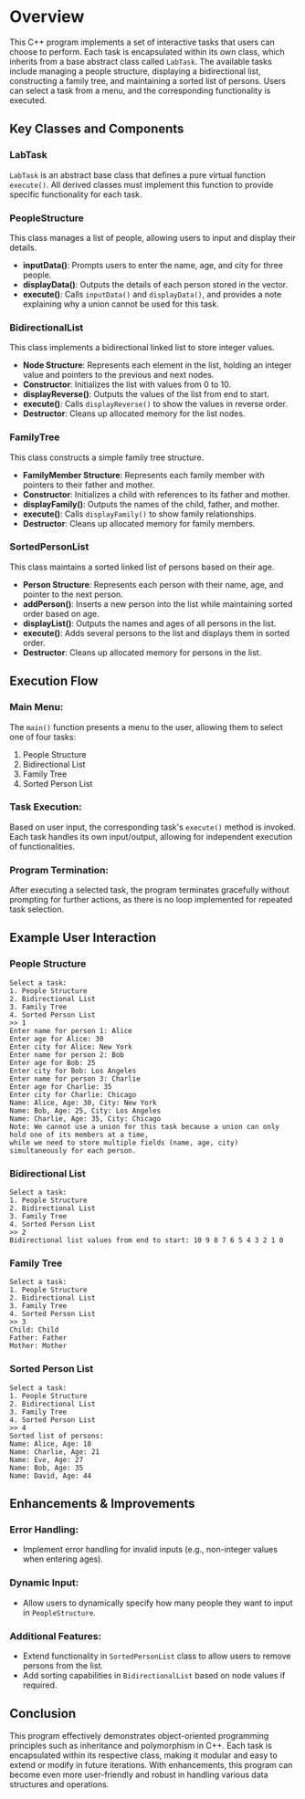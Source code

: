 # Overview

This C++ program implements a set of interactive tasks that users can choose to perform. Each task is encapsulated within its own class, which inherits from a base abstract class called `LabTask`. The available tasks include managing a people structure, displaying a bidirectional list, constructing a family tree, and maintaining a sorted list of persons. Users can select a task from a menu, and the corresponding functionality is executed.

## Key Classes and Components

### LabTask
`LabTask` is an abstract base class that defines a pure virtual function `execute()`. All derived classes must implement this function to provide specific functionality for each task.

### PeopleStructure
This class manages a list of people, allowing users to input and display their details.

- **inputData()**: Prompts users to enter the name, age, and city for three people.
- **displayData()**: Outputs the details of each person stored in the vector.
- **execute()**: Calls `inputData()` and `displayData()`, and provides a note explaining why a union cannot be used for this task.

### BidirectionalList
This class implements a bidirectional linked list to store integer values.

- **Node Structure**: Represents each element in the list, holding an integer value and pointers to the previous and next nodes.
- **Constructor**: Initializes the list with values from 0 to 10.
- **displayReverse()**: Outputs the values of the list from end to start.
- **execute()**: Calls `displayReverse()` to show the values in reverse order.
- **Destructor**: Cleans up allocated memory for the list nodes.

### FamilyTree
This class constructs a simple family tree structure.

- **FamilyMember Structure**: Represents each family member with pointers to their father and mother.
- **Constructor**: Initializes a child with references to its father and mother.
- **displayFamily()**: Outputs the names of the child, father, and mother.
- **execute()**: Calls `displayFamily()` to show family relationships.
- **Destructor**: Cleans up allocated memory for family members.

### SortedPersonList
This class maintains a sorted linked list of persons based on their age.

- **Person Structure**: Represents each person with their name, age, and pointer to the next person.
- **addPerson()**: Inserts a new person into the list while maintaining sorted order based on age.
- **displayList()**: Outputs the names and ages of all persons in the list.
- **execute()**: Adds several persons to the list and displays them in sorted order.
- **Destructor**: Cleans up allocated memory for persons in the list.

## Execution Flow

### Main Menu:
The `main()` function presents a menu to the user, allowing them to select one of four tasks:
1. People Structure
2. Bidirectional List
3. Family Tree
4. Sorted Person List

### Task Execution:
Based on user input, the corresponding task's `execute()` method is invoked. Each task handles its own input/output, allowing for independent execution of functionalities.

### Program Termination:
After executing a selected task, the program terminates gracefully without prompting for further actions, as there is no loop implemented for repeated task selection.

## Example User Interaction

### People Structure
```plaintext
Select a task:
1. People Structure
2. Bidirectional List
3. Family Tree
4. Sorted Person List
>> 1
Enter name for person 1: Alice
Enter age for Alice: 30
Enter city for Alice: New York
Enter name for person 2: Bob
Enter age for Bob: 25
Enter city for Bob: Los Angeles
Enter name for person 3: Charlie
Enter age for Charlie: 35
Enter city for Charlie: Chicago
Name: Alice, Age: 30, City: New York
Name: Bob, Age: 25, City: Los Angeles
Name: Charlie, Age: 35, City: Chicago
Note: We cannot use a union for this task because a union can only hold one of its members at a time,
while we need to store multiple fields (name, age, city) simultaneously for each person.
```

### Bidirectional List
```plaintext
Select a task:
1. People Structure
2. Bidirectional List
3. Family Tree
4. Sorted Person List
>> 2
Bidirectional list values from end to start: 10 9 8 7 6 5 4 3 2 1 0 
```

### Family Tree
```plaintext
Select a task:
1. People Structure
2. Bidirectional List
3. Family Tree
4. Sorted Person List
>> 3
Child: Child
Father: Father
Mother: Mother
```

### Sorted Person List 
```plaintext
Select a task:
1. People Structure 
2. Bidirectional List 
3. Family Tree 
4. Sorted Person List 
>> 4 
Sorted list of persons:
Name: Alice, Age: 18 
Name: Charlie, Age: 21 
Name: Eve, Age: 27 
Name: Bob, Age: 35 
Name: David, Age: 44 
```

## Enhancements & Improvements

### Error Handling:
- Implement error handling for invalid inputs (e.g., non-integer values when entering ages).

### Dynamic Input:
- Allow users to dynamically specify how many people they want to input in `PeopleStructure`.

### Additional Features:
- Extend functionality in `SortedPersonList` class to allow users to remove persons from the list.
- Add sorting capabilities in `BidirectionalList` based on node values if required.

## Conclusion

This program effectively demonstrates object-oriented programming principles such as inheritance and polymorphism in C++. Each task is encapsulated within its respective class, making it modular and easy to extend or modify in future iterations. With enhancements, this program can become even more user-friendly and robust in handling various data structures and operations.